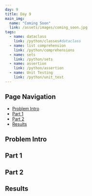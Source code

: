 ```yaml
---
day: 9
title: Day 9
main_img:
  name: "Coming Soon"
  link: /assets/images/coming_soon.jpg
tags: 
  - name: dataclass
    link: /python/classes#dataclass
  - name: list comprehension
    link: /python/comprehensions
  - name: sets
    link: /python/sets
  - name: assertion
    link: /python/assertion
  - name: Unit Testing
    link: /python/unit_test
---
```


## Page Navigation

- [Problem Intro](#problem-intro)
- [Part 1](#part-1)
- [Part 2](#part-2)
- [Results](#results)

## Problem Intro

## Part 1

## Part 2

## Results